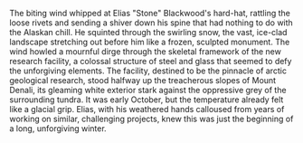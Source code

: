 The biting wind whipped at Elias "Stone" Blackwood's hard-hat, rattling the loose rivets and sending a shiver down his spine that had nothing to do with the Alaskan chill.  He squinted through the swirling snow, the vast, ice-clad landscape stretching out before him like a frozen, sculpted monument.  The wind howled a mournful dirge through the skeletal framework of the new research facility, a colossal structure of steel and glass that seemed to defy the unforgiving elements.  The facility, destined to be the pinnacle of arctic geological research, stood halfway up the treacherous slopes of Mount Denali, its gleaming white exterior stark against the oppressive grey of the surrounding tundra.  It was early October, but the temperature already felt like a glacial grip.  Elias, with his weathered hands calloused from years of working on similar, challenging projects, knew this was just the beginning of a long, unforgiving winter.
